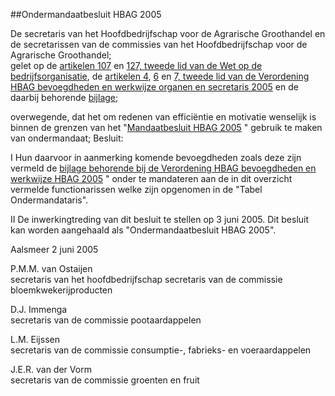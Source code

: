 <meta http-equiv='Content-Type' content='text/html; charset=utf-8' />

##Ondermandaatbesluit HBAG 2005

De secretaris van het Hoofdbedrijfschap voor de Agrarische Groothandel en de secretarissen van de commissies van het Hoofdbedrijfschap voor de Agrarische Groothandel;  
gelet op de [artikelen 107](../../../../../wet/wet/op/de/bedrijfsorganisatie/BWBR0002058/README.md) en [127, tweede lid van de Wet op de bedrijfsorganisatie](../../../../../wet/wet/op/de/bedrijfsorganisatie/BWBR0002058/README.md), de [artikelen 4](../../../../../pbo/verordening/hbag/bevoegdheden/en/werkwijze/hbag/2005/BWBR0018384/README.md), [6](../../../../../pbo/verordening/hbag/bevoegdheden/en/werkwijze/hbag/2005/BWBR0018384/README.md) en [7, tweede lid van de Verordening HBAG bevoegdheden en werkwijze organen en secretaris 2005](../../../../../pbo/verordening/hbag/bevoegdheden/en/werkwijze/hbag/2005/BWBR0018384/README.md) en de daarbij behorende [bijlage](../../../../../pbo/verordening/hbag/bevoegdheden/en/werkwijze/hbag/2005/BWBR0018384/README.md);

overwegende, dat het om redenen van efficiëntie en motivatie wenselijk is binnen de grenzen van het "[Mandaatbesluit HBAG 2005](../../../../../pbo/mandaatbesluit/hbag/2005/BWBR0018386/README.md) " gebruik te maken van ondermandaat;
Besluit:     

I Hun daarvoor in aanmerking komende bevoegdheden zoals deze zijn vermeld de [bijlage behorende bij de Verordening HBAG bevoegdheden en werkwijze HBAG 2005](../../../../../pbo/verordening/hbag/bevoegdheden/en/werkwijze/hbag/2005/BWBR0018384/README.md) " onder te mandateren aan de in dit overzicht vermelde functionarissen welke zijn opgenomen in de "Tabel Ondermandataris".  

II De inwerkingtreding van dit besluit te stellen op 3 juni 2005. Dit besluit kan worden aangehaald als "Ondermandaatbesluit HBAG 2005".       

Aalsmeer 
2 juni 2005   

P.M.M. van Ostaijen  
secretaris van het hoofdbedrijfschap 
secretaris van de commissie bloemkwekerijproducten  

D.J. Immenga  
secretaris van de commissie pootaardappelen  

L.M. Eijssen  
secretaris van de commissie consumptie-, fabrieks- en voeraardappelen  

J.E.R. van der Vorm  
secretaris van de commissie groenten en fruit    
